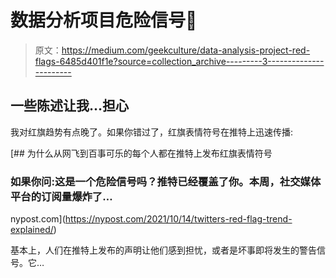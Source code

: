# 数据分析项目危险信号🚩

> 原文：<https://medium.com/geekculture/data-analysis-project-red-flags-6485d401f1e?source=collection_archive---------3----------------------->

## 一些陈述让我…担心

我对红旗趋势有点晚了。如果你错过了，红旗表情符号在推特上迅速传播:

[](https://nypost.com/2021/10/14/twitters-red-flag-trend-explained/) [## 为什么从网飞到百事可乐的每个人都在推特上发布红旗表情符号

### 如果你问:这是一个危险信号吗？推特已经覆盖了你。本周，社交媒体平台的订阅量爆炸了…

nypost.com](https://nypost.com/2021/10/14/twitters-red-flag-trend-explained/) 

基本上，人们在推特上发布的声明让他们感到担忧，或者是坏事即将发生的警告信号。它…